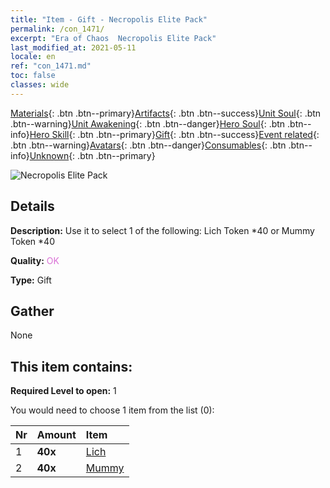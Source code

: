 ```yaml
---
title: "Item - Gift - Necropolis Elite Pack"
permalink: /con_1471/
excerpt: "Era of Chaos  Necropolis Elite Pack"
last_modified_at: 2021-05-11
locale: en
ref: "con_1471.md"
toc: false
classes: wide
---
```

 [Materials](/Items/){: .btn .btn--primary}[Artifacts](/Items/Artifacts/){: .btn .btn--success}[Unit Soul](/Items/UnitSoul/){: .btn .btn--warning}[Unit Awakening](/Items/UnitAwakening/){: .btn .btn--danger}[Hero Soul](/Items/HeroSoul/){: .btn .btn--info}[Hero Skill](/Items/HeroSkill/){: .btn .btn--primary}[Gift](/Items/Gift/){: .btn .btn--success}[Event related](/Items/Events/){: .btn .btn--warning}[Avatars](/Items/Avatars/){: .btn .btn--danger}[Consumables](/Items/Consumables/){: .btn .btn--info}[Unknown](/Items/Unknown/){: .btn .btn--primary}

 ![Necropolis Elite Pack](/images/t/i_907066.png)

## Details
 **Description:** Use it to select 1 of the following: Lich Token *40 or Mummy Token *40

 **Quality:** <span style="color: #DA70D6">OK</span>

 **Type:** Gift

## Gather

  None

## This item contains:

 **Required Level to open:** 1

 You would need to choose 1 item from the list (0):

  | Nr | Amount |     Item    |
  |:---|:-------|:------------|
  | 1 |  **40x** | [Lich](/Items/unt_212/) |  | 
  | 2 |  **40x** | [Mummy](/Items/unt_215/) |  | 
